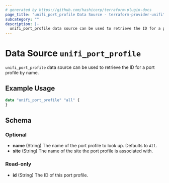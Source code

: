 ```yaml
---
# generated by https://github.com/hashicorp/terraform-plugin-docs
page_title: "unifi_port_profile Data Source - terraform-provider-unifi"
subcategory: ""
description: |-
  unifi_port_profile data source can be used to retrieve the ID for a port profile by name.
---
```


# Data Source `unifi_port_profile`

`unifi_port_profile` data source can be used to retrieve the ID for a port profile by name.

## Example Usage

```terraform
data "unifi_port_profile" "all" {
}
```

<!-- schema generated by tfplugindocs -->
## Schema

### Optional

- **name** (String) The name of the port profile to look up. Defaults to `All`.
- **site** (String) The name of the site the port profile is associated with.

### Read-only

- **id** (String) The ID of this port profile.



